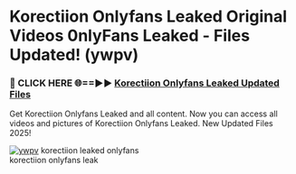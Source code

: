 # Korectiion Onlyfans Leaked Original Videos 0nlyFans Leaked - Files Updated! (ywpv)

<h3>🔴 CLICK HERE 🌐==►► <a href="https://tinyurl.com/3hn5wdd3" rel="nofollow">Korectiion Onlyfans Leaked Updated Files</a></h3>

Get Korectiion Onlyfans Leaked and all content. Now you can access all videos and pictures of Korectiion Onlyfans Leaked. New Updated Files 2025!

[![ywpv](https://i.imgur.com/4HnBqBT.gif)](https://tinyurl.com/3hn5wdd3)
korectiion leaked onlyfans<br>
korectiion onlyfans leak